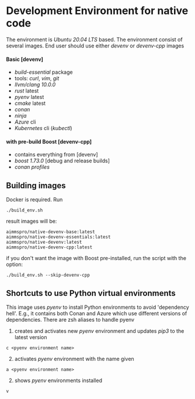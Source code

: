 # Development Environment for native code

The environment is _Ubuntu 20.04 LTS_ based.
The environment consist of several images. End user should use either _devenv_ or _devenv-cpp_ images

#### Basic [devenv]
  - _build-essential_ package
  - tools: _curl_, _vim_, _git_
  - _llvm/clang 10.0.0_
  - _rust_ latest
  - _pyenv_ latest
  - _cmake_ latest
  - _conan_
  - _ninja_
  - _Azure_ cli
  - _Kubernetes_ cli (_kubectl_)

#### with pre-build Boost [devenv-cpp]
  - contains everything from [devenv]
  - _boost 1.73.0_ [debug and release builds]
  - _conan profiles_

## Building images

Docker is required. Run 
~~~~
./build_env.sh
~~~~

result images will be:

~~~~
aimmspro/native-devenv-base:latest
aimmspro/native-devenv-essentials:latest
aimmspro/native-devenv:latest
aimmspro/native-devenv-cpp:latest
~~~~

if you don't want the image with Boost pre-installed, run the script with the option:

~~~~
./build_env.sh --skip-devenv-cpp
~~~~

## Shortcuts to use Python virtual environments

This image uses _pyenv_ to install Python environments to avoid 'dependency hell'. E.g., it contains both Conan and Azure
which use different versions of dependencies. There are zsh aliases to handle pyenv

1. creates and activates new _pyenv_ environment and updates _pip3_ to the latest version
~~~~
c <pyenv environment name> 
~~~~

2. activates _pyenv_ environment with the name given
~~~~
a <pyenv environment name> 
~~~~

2. shows _pyenv_ environments installed
~~~~
v
~~~~




